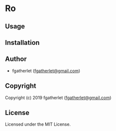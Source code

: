 # Ro

## Usage

## Installation

## Author

* fgatherlet (fgatherlet@gmail.com)

## Copyright

Copyright (c) 2019 fgatherlet (fgatherlet@gmail.com)

## License

Licensed under the MIT License.

